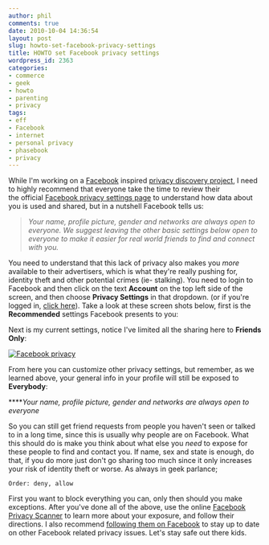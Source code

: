 ```yaml
---
author: phil
comments: true
date: 2010-10-04 14:36:54
layout: post
slug: howto-set-facebook-privacy-settings
title: HOWTO set Facebook privacy settings
wordpress_id: 2363
categories:
- commerce
- geek
- howto
- parenting
- privacy
tags:
- eff
- Facebook
- internet
- personal privacy
- phasebook
- privacy
---
```


While I'm working on a [Facebook](http://www.facebook.com/) inspired [privacy discovery project](http://github.com/philcryer/phasebook), I need to highly recommend that everyone take the time to review their the official [Facebook privacy settings page](http://www.facebook.com/policy.php) to understand how data about you is used and shared, but in a nutshell Facebook tells us:


> _Your name, profile picture, gender and networks are always open to everyone. We suggest leaving the other basic settings below open to everyone to make it easier for real world friends to find and connect with you._


You need to understand that this lack of privacy also makes you *more* available to their advertisers, which is what they're really pushing for, identity theft and other potential crimes (ie- stalking). You need to login to Facebook and then click on the text **Account** on the top left side of the screen, and then choose **Privacy Settings** in that dropdown. (or if you're logged in, [click here](http://www.facebook.com/settings/?tab=privacy)). Take a look at these screen shots below, first is the **Recommended** settings Facebook presents to you:

<!-- more -->



Next is my current settings, notice I've limited all the sharing here to **Friends Only**:


[![Facebook privacy](http://fak3r.com/wp-content/blogs.dir/12/files/2010/10/fb_privacy_mine1.jpg)](http://fak3r.com/commentary/commerce/howto-set-facebook-privacy-settings/attachment/fb_privacy_mine/)





From here you can customize other privacy settings, but remember, as we learned above, your general info in your profile will still be exposed to **Everybody**:


****_Your name, profile picture, gender and networks are always open to everyone_


So you can still get friend requests from people you haven't seen or talked to in a long time, since this is usually why people are on Facebook. What this should do is make you think about what else you *need* to expose for these people to find and contact you. If name, sex and state is enough, do that, if you do more just don't go sharing too much since it only increases your risk of identity theft or worse. As always in geek parlance;

    
    Order: deny, allow


First you want to block everything you can, only then should you make exceptions. After you've done all of the above, use the online [Facebook Privacy Scanner](http://www.reclaimprivacy.org/) to learn more about your exposure, and follow their directions. I also recommend [following them on Facebook](http://www.facebook.com/pages/Reclaim-Privacy/121897834504447) to stay up to date on other Facebook related privacy issues. Let's stay safe out there kids.
